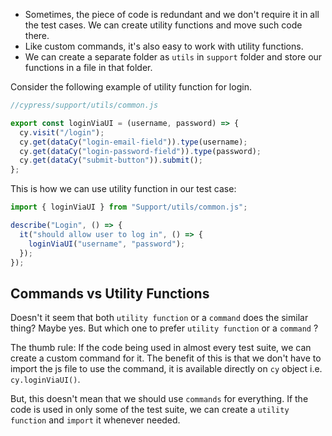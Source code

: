 - Sometimes, the piece of code is redundant and we don't require it in all the
  test cases. We can create utility functions and move such code there.
- Like custom commands, it's also easy to work with utility functions.
- We can create a separate folder as `utils` in `support` folder and store our
  functions in a file in that folder.

Consider the following example of utility function for login.

```javascript
//cypress/support/utils/common.js

export const loginViaUI = (username, password) => {
  cy.visit("/login");
  cy.get(dataCy("login-email-field")).type(username);
  cy.get(dataCy("login-password-field")).type(password);
  cy.get(dataCy("submit-button")).submit();
};
```

This is how we can use utility function in our test case:

```javascript
import { loginViaUI } from "Support/utils/common.js";

describe("Login", () => {
  it("should allow user to log in", () => {
    loginViaUI("username", "password");
  });
});
```

## Commands vs Utility Functions

Doesn't it seem that both `utility function` or a `command` does the similar
thing? Maybe yes. But which one to prefer `utility function` or a `command` ?

The thumb rule: If the code being used in almost every test suite, we can create
a custom command for it. The benefit of this is that we don't have to import the
js file to use the command, it is available directly on `cy` object i.e.
`cy.loginViaUI()`.

But, this doesn't mean that we should use `commands` for everything. If the code
is used in only some of the test suite, we can create a `utility function` and
`import` it whenever needed.
